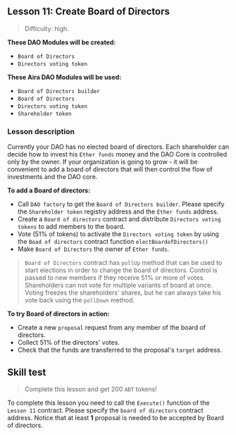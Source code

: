 ## Lesson 11: Create Board of Directors 

> Difficulty: high.

**These DAO Modules will be created:**

- `Board of Directors`
- `Directors voting token`

**These Aira DAO Modules will be used:**

- `Board of Directors builder`
- `Board of Directors`
- `Directors voting token`
- `Shareholder token`

### Lesson description 

Currently your DAO has no elected board of directors. Each shareholder can decide how to invest his `Ether funds` money and the DAO Core is controlled only by the owner. If your organization is going to grow - it will be convenient to add a board of directors that will then control the flow of investments and the DAO core. 

**To add a Board of directors:**

- Call `DAO factory` to get the `Board of Directors builder`. Please specify the `Shareholder token` registry address and the `Ether funds` address.
- Create a `Board of directors` contract and distribute `Directors voting tokens` to add members to the board.
- Vote (51% of tokens) to activate the `Directors voting token` by using the `Boad of directors` contract function `electBoardofDirectors()`
- Make `Board of Directors` the owner of `Ether funds`.

> `Board of Directors` contract has `pollUp` method that can be used to start elections in order to change the board of directors. Control is passed to new members if they receive 51% or more of votes. Shareholders can not vote for multiple variants of board at once. Voting freezes the shareholders' shares, but he can always take his vote back using the `pollDown` method. 

**To try Board of directors in action:**

- Create a new `proposal` request from any member of the board of directors.
- Collect 51% of the directors' votes.
- Check that the funds are transferred to the proposal's `target` address.

## Skill test 

> Complete this lesson and get 200 `ABT` tokens! 

To complete this lesson you need to call the `Execute()` function of the `Lesson 11` contract. Please specify the `board of directors` contract address. Notice that at least **1** proposal is needed to be accepted by Board of directors.
